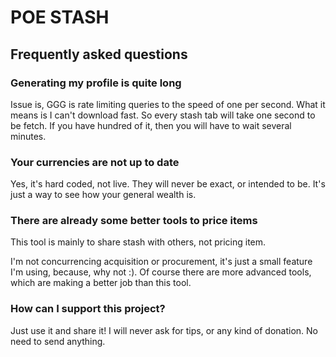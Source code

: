 # POE STASH

## Frequently asked questions

### Generating my profile is quite long

Issue is, GGG is rate limiting queries to the speed of one per second. What it
means is I can't download fast. So every stash tab will take one second to be
fetch. If you have hundred of it, then you will have to wait several minutes.

### Your currencies are not up to date

Yes, it's hard coded, not live. They will never be exact, or intended to be.
It's just a way to see how your general wealth is.

### There are already some better tools to price items

This tool is mainly to share stash with others, not pricing item.

I'm not concurrencing acquisition or procurement, it's just a small feature I'm
using, because, why not :). Of course there are more advanced tools, which are
making a better job than this tool.

### How can I support this project?

Just use it and share it! I will never ask for tips, or any kind of donation. No
need to send anything.
